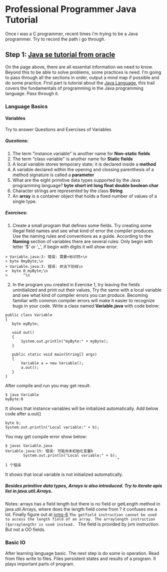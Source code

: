 # Professional Programmer Java Tutorial
  Once i was a C programmer, recent times i'm trying to be a Java programmer. Try to record the path i go through.
## Step 1: [Java se tutorial from oracle](https://docs.oracle.com/javase/tutorial/)
  On the page above, there are all essential information we need to know. Beyond this to be able to solve problems,
some practices is need. I'm going to pass through all the sections in order, output a mind map if possible and
do some practice. 
  First part is tutorial about the [Java Language](https://docs.oracle.com/javase/tutorial/java/index.html), this trail covers the fundamentals 
of programming in the Java programming language. Pass through it.
### Language Basics
  #### Variables
  Try to answer Questions and Exercises of Variables
  ##### Questions:
  1. The term "instance variable" is another name for **Non-static fields**
  2. The term "class variable" is another name for **Static fields**
  3. A local variable stores temporary state; it is declared inside a **method**
  4. A variable declared within the opening and clossing parenthesis of a method signature is called a **parameter**
  5. What are the eight primitive data types supported by the Java programming language?
     **byte short int long float double boolean char**
  6. Character strings are represented by the class **String**
  7. An **array** is a container object that holds a fixed number of values of a single type.
  ##### Exercises:
  1. Create a small program that defines some fields. Try creating some illegal field names and see what kind of error the compiler produces. Use the naming rules and conventions as a guide.
  According to the **Naming** section of variables there are several rules:
  Only begin with letter '$' or '_', if begin with digits it will show error:
  ```
  > Variable.java:3: 错误: 需要<标识符>\n
  > byte 0myByte;\n
  > Variable.java:3: 错误: 非法下划线\n
  >  byte 0_myByte;\n
  >       ^\n
  ```
  2. In the program you created in Exercise 1, try leaving the fields uninitialized and print out their values. Try the same with a local variable and see what kind of compiler errors you can produce. Becoming familiar with common compiler errors will make it easier to recognize bugs in your code.
  Write a class named **Variable.java** with code below:
 ```
 public class Variable
{
    byte myByte;

    void out()
    {
        System.out.println("myByte:" + myByte);
    }

    public static void main(String[] args)
    {
        Variable a = new Variable();
        a.out();
    }
}
```
After compile and run you may get result:
```
$ java Variable
myByte:0
```
It shows that instance variables will be initialized automatically.
Add below code after a.out() 
```
byte b;
System.out.println("Local variable:" + b);
```
You may get compile error show below:
```
$ javac Variable.java
Variable.java:15: 错误: 可能尚未初始化变量b
        System.out.println("Local variable:" + b);
                                                  ^
1 个错误
```
It shows that local variable is not initialized automatically.

##### Besides primitive data types, Arrays is also introduced. Try to iterate apis list in java.util.Arrays.
Notes: arrays has a field length but there is no field or getLength method in java.util.Arrays, where does the
length field come from ? it confuses me a lot. Finally figure out at [jvms-6](https://docs.oracle.com/javase/specs/jvms/se15/html/jvms-6.html#jvms-6.5.getfield) 
```The getfield instruction cannot be used to access the length field of an array. The arraylength instruction (§arraylength) is used instead. ```
The field is provided by jvm instruction. But not a OO fields.

### Basic IO
After learning language basic. The next step is do some io operation. Read from files write to files. Files persistent states and results of a program. It plays important parts of program.

